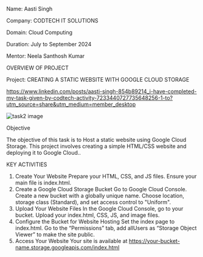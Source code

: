 Name: Aasti Singh 

Company: CODTECH IT SOLUTIONS 

Domain: Cloud Computing 

Duration: July to September 2024 

Mentor: Neela Santhosh Kumar 


OVERVIEW OF PROJECT 


Project: CREATING A STATIC WEBSITE WITH GOOGLE CLOUD
STORAGE 

https://www.linkedin.com/posts/aasti-singh-854b89214_i-have-completed-my-task-given-by-codtech-activity-7233440727735648256-1-to?utm_source=share&utm_medium=member_desktop

![task2 image](https://github.com/user-attachments/assets/e78ebbe2-417c-489f-b5ac-f5320c576dfa)


Objective 

The objective of this task is to Host a static website using Google Cloud Storage. This project
involves creating a simple HTML/CSS website and deploying it
to Google Cloud.. 


KEY ACTIVITIES 

1. Create Your Website
   Prepare your HTML, CSS, and JS files.
   Ensure your main file is index.html.
2. Create a Google Cloud Storage Bucket
   Go to Google Cloud Console.
   Create a new bucket with a globally unique name.
   Choose location, storage class (Standard), and set access control to "Uniform".
3. Upload Your Website Files
   In the Google Cloud Console, go to your bucket.
   Upload your index.html, CSS, JS, and image files.
4. Configure the Bucket for Website Hosting
   Set the index page to index.html.
   Go to the “Permissions” tab, add allUsers as “Storage Object Viewer” to make the site public.
5. Access Your Website
   Your site is available at https://your-bucket-name.storage.googleapis.com/index.html
    
